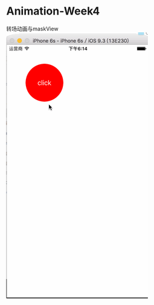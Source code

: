 # Animation-Week4
转场动画与maskView
![image](https://github.com/CoderGMLee/Animation-Week4/blob/master/Untitled.gif)
